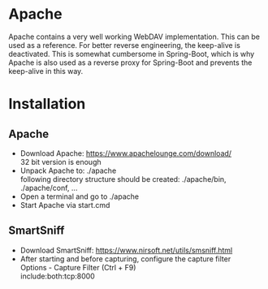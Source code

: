 # Apache
Apache contains a very well working WebDAV implementation. This can be used as
a reference. For better reverse engineering, the keep-alive is deactivated.
This is somewhat cumbersome in Spring-Boot, which is why Apache is also used as
a reverse proxy for Spring-Boot and prevents the keep-alive in this way.

# Installation

## Apache
- Download Apache: https://www.apachelounge.com/download/  
  32 bit version is enough
- Unpack Apache to: ./apache  
  following directory structure should be created: ./apache/bin, ./apache/conf, ...
- Open a terminal and go to ./apache
- Start Apache via start.cmd

## SmartSniff
- Download SmartSniff: https://www.nirsoft.net/utils/smsniff.html
- After starting and before capturing, configure the capture filter  
  Options - Capture Filter (Ctrl + F9)  
  include:both:tcp:8000
